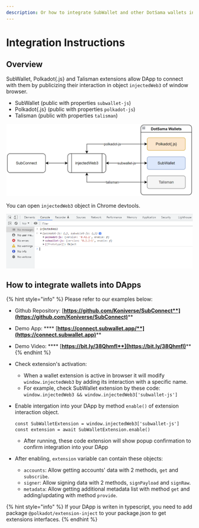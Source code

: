 ```yaml
---
description: Or how to integrate SubWallet and other DotSama wallets into your DApps
---
```


# Integration Instructions

## Overview

SubWallet, Polkadot{.js} and Talisman extensions allow DApp to connect with them by publicizing their interaction in object `injectedWeb3` of window browser.

* SubWallet (public with properties `subwallet-js`)
* Polkadot{.js} (public with properties `polkadot-js`)
* Talisman (public with properties `talisman`)

![](../.gitbook/assets/SubConnect.png)

You can open `injectedWeb3` object in Chrome devtools.

![](../.gitbook/assets/InjectWeb3DevTools.png)

## How to integrate wallets into DApps

{% hint style="info" %}
Please refer to our examples below:&#x20;

* Github Repository: [**https://github.com/Koniverse/SubConnect**](https://github.com/Koniverse/SubConnect)****
* Demo App: **** [**https://connect.subwallet.app/**](https://connect.subwallet.app)****
* Demo Video: **** [**https://bit.ly/38QhmfI**](https://bit.ly/38QhmfI)****
{% endhint %}

* Check extension's activation:
  * When a wallet extension is active in browser it will modify `window.injectedWeb3` by adding its interaction with a specific name.
  * For example, check SubWallet extension by these code: `window.injectedWeb3 && window.injectedWeb3['subwallet-js']`
*   Enable intergation into your DApp by method `enable()` of extension interaction object.

    ```
    const SubWalletExtension = window.injectedWeb3['subwallet-js']
    const extension = await SubWalletExtension.enable()
    ```

    * After running, these code extension will show popup confirmation to confirm integration into your DApp
* After enabling, `extension` variable can contain these objects:
  * `accounts`: Allow getting accounts' data with 2 methods, `get` and `subscribe`.
  * `signer`: Allow signing data with 2 methods, `signPayload` and `signRaw`.
  * `metadata`: Allow getting additional metadata list with method `get` and adding/updating with method `provide`.

{% hint style="info" %}
If your DApp is writen in typescript, you need to add package `@polkadot/extension-inject` to your package.json to get extensions interfaces.
{% endhint %}
